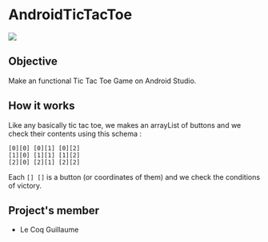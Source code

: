 # AndroidTicTacToe

![](http://cdn.shopify.com/s/files/1/0822/1983/articles/a4348b60c069b99e51e725d15e3b683b.png?v=1503639501)



## Objective

Make an functional Tic Tac Toe Game on Android Studio.



## How it works

Like any basically tic tac toe, we makes an arrayList of buttons and we check their contents using this schema :

``````
[0][0] [0][1] [0][2]
[1][0] [1][1] [1][2]
[2][0] [2][1] [2][2]
``````

Each `[] []` is a button (or coordinates of them) and we check the conditions of victory.



## Project's member

- Le Coq Guillaume